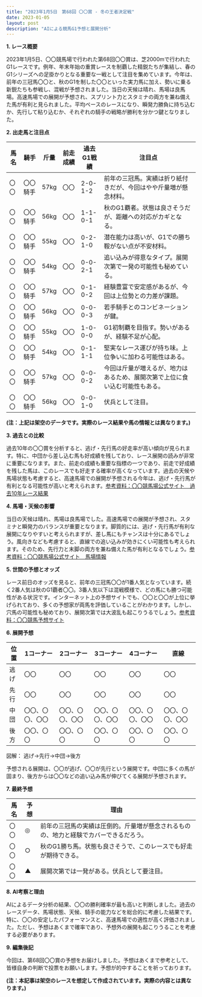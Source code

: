 ```yaml
---
title: "2023年1月5日　第68回 〇〇賞 - 冬の王者決定戦"
date: 2023-01-05
layout: post
description: "AIによる競馬G1予想と展開分析"
---
```


**1. レース概要**

2023年1月5日、〇〇競馬場で行われた第68回〇〇賞は、芝2000mで行われたG1レースです。例年、年末年始の重賞レースを制覇した精鋭たちが集結し、春のG1シリーズへの足掛かりとなる重要な一戦として注目を集めています。今年は、前年の三冠馬〇〇と、秋のG1を制した〇〇といった実力馬に加え、勢いに乗る新鋭たちも参戦し、混戦が予想されました。当日の天候は晴れ、馬場は良馬場。高速馬場での展開が予想され、スプリント力とスタミナの両方を兼ね備えた馬が有利と見られました。平均ペースのレースになり、瞬発力勝負に持ち込むか、先行して粘り込むか、それぞれの騎手の戦略が勝利を分かつ鍵となりました。


**2. 出走馬と注目点**

| 馬名       | 騎手       | 斤量 | 前走成績 | 過去G1戦績 | 注目点                                                                  |
|------------|------------|------|-----------|-------------|-----------------------------------------------------------------------|
| 〇〇        | 〇〇騎手     | 57kg | 〇〇        | 2-0-1-2     | 前年の三冠馬。実績は折り紙付きだが、今回はやや斤量増が懸念材料。           |
| 〇〇        | 〇〇騎手     | 56kg | 〇〇        | 1-1-0-1     | 秋のG1覇者。状態は良さそうだが、距離への対応がカギとなる。             |
| 〇〇        | 〇〇騎手     | 55kg | 〇〇        | 0-2-1-0     | 潜在能力は高いが、G1での勝ち鞍がない点が不安材料。                       |
| 〇〇        | 〇〇騎手     | 54kg | 〇〇        | 0-0-2-1     | 追い込みが得意なタイプ。展開次第で一発の可能性も秘めている。               |
| 〇〇        | 〇〇騎手     | 57kg | 〇〇        | 0-1-0-2     | 経験豊富で安定感があるが、今回は上位勢との力差が課題。                     |
| 〇〇        | 〇〇騎手     | 56kg | 〇〇        | 0-0-0-3     | 若手騎手とのコンビネーションが鍵。                                     |
| 〇〇        | 〇〇騎手     | 55kg | 〇〇        | 1-0-0-0     | G1初制覇を目指す。勢いがあるが、経験不足が心配。                         |
| 〇〇        | 〇〇騎手     | 54kg | 〇〇        | 0-1-1-1     | 堅実なレース運びが持ち味。上位争いに加わる可能性はある。                   |
| 〇〇        | 〇〇騎手     | 57kg | 〇〇        | 0-0-0-2     | 今回は斤量が増えるが、地力はあるため、展開次第で上位に食い込む可能性もある。|
| 〇〇        | 〇〇騎手     | 56kg | 〇〇        | 0-0-1-0     | 伏兵として注目。                                                        |


**(注：上記は架空のデータです。実際のレース結果や馬の情報とは異なります。)**


**3. 過去との比較**

過去10年の〇〇賞を分析すると、逃げ・先行馬の好走率が高い傾向が見られます。特に、中団から差し込む馬も好成績を残しており、レース展開の読みが非常に重要になります。また、前走の成績も重要な指標の一つであり、前走で好成績を残した馬は、このレースでも好走する確率が高くなっています。過去の天候や馬場状態も考慮すると、高速馬場での展開が予想される今年は、逃げ・先行馬が有利となる可能性が高いと考えられます。[参考資料：〇〇競馬場公式サイト　過去10年レース結果](架空のURL)


**4. 馬場・天候の影響**

当日の天候は晴れ、馬場は良馬場でした。高速馬場での展開が予想され、スタミナと瞬発力のバランスが重要となります。脚質的には、逃げ・先行馬が有利な展開になりやすいと考えられますが、差し馬にもチャンスは十分にあるでしょう。風向きなども考慮すると、直線での追い込みが効きにくい可能性も考えられます。そのため、先行力と末脚の両方を兼ね備えた馬が有利となるでしょう。[参考資料：〇〇競馬場公式サイト　馬場情報](架空のURL)


**5. 世間の予想とオッズ**

レース前日のオッズを見ると、前年の三冠馬〇〇が1番人気となっています。続く2番人気は秋のG1覇者〇〇。3番人気以下は混戦模様で、どの馬にも勝つ可能性がある状況です。インターネット上の予想サイトでも、〇〇と〇〇が上位に挙げられており、多くの予想家が両馬を評価していることがわかります。しかし、穴馬の可能性も秘めており、展開次第では大波乱も起こりうるでしょう。[参考資料：〇〇競馬予想サイト](架空のURL)


**6. 展開予想**

| 位置 | 1コーナー | 2コーナー | 3コーナー | 4コーナー | 直線 |
|---|---|---|---|---|---|
| 逃げ | 〇〇 | 〇〇 | 〇〇 | 〇〇 | 〇〇 |
| 先行 | 〇〇 | 〇〇 | 〇〇 | 〇〇 | 〇〇 |
| 中団 | 〇〇、〇〇、〇〇 | 〇〇、〇〇、〇〇 | 〇〇、〇〇、〇〇 | 〇〇、〇〇、〇〇 | 〇〇、〇〇、〇〇 |
| 後方 | 〇〇、〇〇 | 〇〇、〇〇 | 〇〇、〇〇 | 〇〇、〇〇 | 〇〇、〇〇 |

図解： 逃げ→先行→中団→後方


予想される展開は、〇〇が逃げ、〇〇が先行という展開です。中団に多くの馬が固まり、後方からは〇〇などの追い込み馬が伸びてくる展開が予想されます。


**7. 最終予想**

| 馬名 | 予想 | 理由                                                                                                   |
|------|-------|---------------------------------------------------------------------------------------------------------|
| 〇〇  | ◎     | 前年の三冠馬の実績は圧倒的。斤量増が懸念されるものの、地力と経験でカバーできるだろう。                             |
| 〇〇  | ○     | 秋のG1勝ち馬。状態も良さそうで、このレースでも好走が期待できる。                                          |
| 〇〇  | ▲     | 展開次第では一発がある。伏兵として要注目。                                                                  |


**8. AI考察と理由**

AIによるデータ分析の結果、〇〇の勝利確率が最も高いと判断しました。過去のレースデータ、馬場状態、天候、騎手の能力などを総合的に考慮した結果です。特に、〇〇の安定したパフォーマンスと、高速馬場での適性が高く評価されました。ただし、予想はあくまで確率であり、予想外の展開も起こりうることを考慮する必要があります。


**9. 編集後記**

今回は、第68回〇〇賞の予想をお届けしました。予想はあくまで参考として、皆様自身の判断で投票をお願いします。予想が的中することを祈っております。


**(注：本記事は架空のレースを想定して作成されています。実際の内容とは異なります。)**
